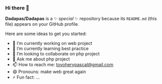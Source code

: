 ### Hi there 👋

**Dadapas/Dadapas** is a ✨ _special_ ✨ repository because its `README.md` (this file) appears on your GitHub profile.

Here are some ideas to get you started:

- 🔭 I’m currently working on web project
- 🌱 I’m currently learning best practice
- 👯 I’m looking to collaborate on php project
- 💬 Ask me about php project
- 📫 How to reach me: tovoherypascal@gmail.com
- 😄 Pronouns: make web great again
- ⚡ Fun fact: ...
